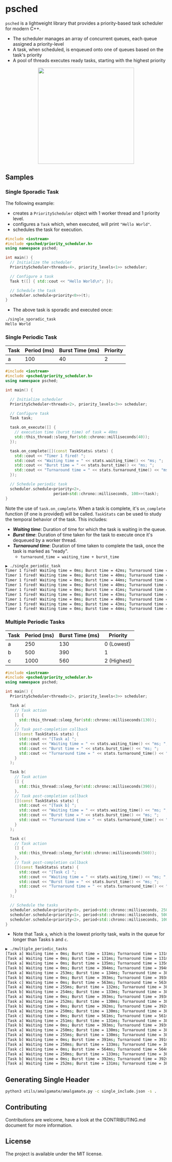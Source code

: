 # psched

`psched` is a lightweight library that provides a priority-based task scheduler for modern C++.

* The scheduler manages an array of concurrent queues, each queue assigned a priority-level
* A task, when scheduled, is enqueued onto one of queues based on the task's priority
* A pool of threads executes ready tasks, starting with the highest priority

<p align="center">
  <img height="300" src="img/priority_scheduling.png"/>  
</p>

## Samples

### Single Sporadic Task 

The following example:
* creates a `PriorityScheduler` object with 1 worker thread and 1 priority level.
* configures a `Task` which, when executed, will print `"Hello World"`.
* schedules the task for execution.

```cpp
#include <iostream>
#include <psched/priority_scheduler.h>
using namespace psched;

int main() {
  // Initialize the scheduler
  PriorityScheduler<threads<4>, priority_levels<1>> scheduler;

  // Configure a task
  Task t([] { std::cout << "Hello World\n"; });

  // Schedule the task
  scheduler.schedule<priority<0>>(t);
}
```

* The above task is sporadic and executed once:

```bash
./single_sporadic_task
Hello World
```

### Single Periodic Task
  
| Task | Period (ms) | Burst Time (ms) | Priority |
|------|-------------|-----------------|----------|
| a    | 100         | 40              | 2        |

```cpp
#include <iostream>
#include <psched/priority_scheduler.h>
using namespace psched;

int main() {

  // Initialize scheduler
  PriorityScheduler<threads<2>, priority_levels<3>> scheduler;

  // Configure task
  Task task;

  task.on_execute([] {
    // execution time (burst time) of task = 40ms
    std::this_thread::sleep_for(std::chrono::milliseconds(40));
  });

  task.on_complete([](const TaskStats& stats) {
    std::cout << "Timer 1 fired! ";
    std::cout << "Waiting time = " << stats.waiting_time() << "ms; ";
    std::cout << "Burst time = " << stats.burst_time() << "ms; ";
    std::cout << "Turnaround time = " << stats.turnaround_time() << "ms\n";
  });

  // Schedule periodic task
  scheduler.schedule<priority<2>, 
                     period<std::chrono::milliseconds, 100>>(task);
}
```

Note the use of `task.on_complete`. When a task is complete, it's `on_complete` function (if one is provided) will be called. `TaskStats` can be used to study the temporal behavior of the task. This includes:
* ***Waiting time***: Duration of time for which the task is waiting in the queue.
* ***Burst time***: Duration of time taken for the task to execute once it's dequeued by a worker thread.
* ***Turnaround time***: Duration of time taken to complete the task, once the task is marked as "ready". 
  - `turnaround_time = waiting_time + burst_time`

```bash
▶ ./single_periodic_task
Timer 1 fired! Waiting time = 0ms; Burst time = 42ms; Turnaround time = 42ms
Timer 1 fired! Waiting time = 0ms; Burst time = 40ms; Turnaround time = 40ms
Timer 1 fired! Waiting time = 0ms; Burst time = 44ms; Turnaround time = 44ms
Timer 1 fired! Waiting time = 0ms; Burst time = 40ms; Turnaround time = 40ms
Timer 1 fired! Waiting time = 0ms; Burst time = 41ms; Turnaround time = 41ms
Timer 1 fired! Waiting time = 0ms; Burst time = 43ms; Turnaround time = 43ms
Timer 1 fired! Waiting time = 0ms; Burst time = 40ms; Turnaround time = 40ms
Timer 1 fired! Waiting time = 0ms; Burst time = 43ms; Turnaround time = 43ms
Timer 1 fired! Waiting time = 0ms; Burst time = 44ms; Turnaround time = 44ms
```

### Multiple Periodic Tasks

| Task | Period (ms) | Burst Time (ms) | Priority    |
|------|-------------|-----------------|-------------|
| a    |  250        | 130             | 0 (Lowest)  |
| b    |  500        | 390             | 1           |
| c    | 1000        | 560             | 2 (Highest) |

```cpp
#include <iostream>
#include <psched/priority_scheduler.h>
using namespace psched;

int main() {
  PriorityScheduler<threads<2>, priority_levels<3>> scheduler;

  Task a(
    // Task action
    [] {
      std::this_thread::sleep_for(std::chrono::milliseconds(130));
    },
    // Task post-completion callback
    [](const TaskStats& stats) {
      std::cout << "[Task a] ";
      std::cout << "Waiting time = " << stats.waiting_time() << "ms; ";
      std::cout << "Burst time = " << stats.burst_time() << "ms; ";
      std::cout << "Turnaround time = " << stats.turnaround_time() << "ms\n";
    }
  );

  Task b(
    // Task action
    [] {
      std::this_thread::sleep_for(std::chrono::milliseconds(390));
    },
    // Task post-completion callback
    [](const TaskStats& stats) {
      std::cout << "[Task b] ";
      std::cout << "Waiting time = " << stats.waiting_time() << "ms; ";
      std::cout << "Burst time = " << stats.burst_time() << "ms; ";
      std::cout << "Turnaround time = " << stats.turnaround_time() << "ms\n";
    }
  );

  Task c(
    // Task action
    [] {
      std::this_thread::sleep_for(std::chrono::milliseconds(560));
    },
    // Task post-completion callback
    [](const TaskStats& stats) {
      std::cout << "[Task c] ";
      std::cout << "Waiting time = " << stats.waiting_time() << "ms; ";
      std::cout << "Burst time = " << stats.burst_time() << "ms; ";
      std::cout << "Turnaround time = " << stats.turnaround_time() << "ms\n";
    }
  );

  // Schedule the tasks
  scheduler.schedule<priority<0>, period<std::chrono::milliseconds, 250>>(a);
  scheduler.schedule<priority<1>, period<std::chrono::milliseconds, 500>>(b);
  scheduler.schedule<priority<2>, period<std::chrono::milliseconds, 1000>>(c);
}
```

* Note that Task `a`, which is the lowest priority task, waits in the queue for longer than Tasks `b` and `c`.

```bash
▶ ./multiple_periodic_tasks
[Task a] Waiting time = 0ms; Burst time = 131ms; Turnaround time = 131ms
[Task a] Waiting time = 0ms; Burst time = 131ms; Turnaround time = 131ms
[Task a] Waiting time = 0ms; Burst time = 135ms; Turnaround time = 135ms
[Task b] Waiting time = 0ms; Burst time = 394ms; Turnaround time = 394ms
[Task a] Waiting time = 253ms; Burst time = 134ms; Turnaround time = 388ms
[Task b] Waiting time = 0ms; Burst time = 393ms; Turnaround time = 393ms
[Task c] Waiting time = 0ms; Burst time = 563ms; Turnaround time = 563ms
[Task a] Waiting time = 255ms; Burst time = 132ms; Turnaround time = 387ms
[Task b] Waiting time = 254ms; Burst time = 133ms; Turnaround time = 387ms
[Task a] Waiting time = 0ms; Burst time = 393ms; Turnaround time = 393ms
[Task a] Waiting time = 252ms; Burst time = 130ms; Turnaround time = 382ms
[Task b] Waiting time = 0ms; Burst time = 392ms; Turnaround time = 392ms
[Task a] Waiting time = 250ms; Burst time = 130ms; Turnaround time = 380ms
[Task c] Waiting time = 0ms; Burst time = 561ms; Turnaround time = 561ms
[Task a] Waiting time = 251ms; Burst time = 131ms; Turnaround time = 382ms
[Task b] Waiting time = 0ms; Burst time = 393ms; Turnaround time = 393ms
[Task a] Waiting time = 250ms; Burst time = 130ms; Turnaround time = 380ms
[Task a] Waiting time = 255ms; Burst time = 130ms; Turnaround time = 385ms
[Task b] Waiting time = 0ms; Burst time = 391ms; Turnaround time = 391ms
[Task a] Waiting time = 250ms; Burst time = 133ms; Turnaround time = 384ms
[Task c] Waiting time = 0ms; Burst time = 564ms; Turnaround time = 564ms
[Task a] Waiting time = 250ms; Burst time = 133ms; Turnaround time = 383ms
[Task b] Waiting time = 0ms; Burst time = 392ms; Turnaround time = 392ms
[Task a] Waiting time = 252ms; Burst time = 131ms; Turnaround time = 383ms
```

## Generating Single Header

```bash
python3 utils/amalgamate/amalgamate.py -c single_include.json -s .
```

## Contributing
Contributions are welcome, have a look at the CONTRIBUTING.md document for more information.

## License
The project is available under the MIT license.
